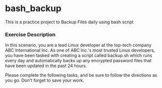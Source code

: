 # bash_backup
This is a practice project to Backup Files daily using bash script

### Exercise Description
In this scenario, you are a lead Linux developer at the top-tech company ABC International Inc. As one of ABC Inc.'s most trusted Linux developers, you have been tasked with creating a script called backup.sh which runs every day and automatically backs up any encrypted password files that have been updated in the past 24 hours.

Please complete the following tasks, and be sure to follow the directions as you go. Don't forget to save your work.
